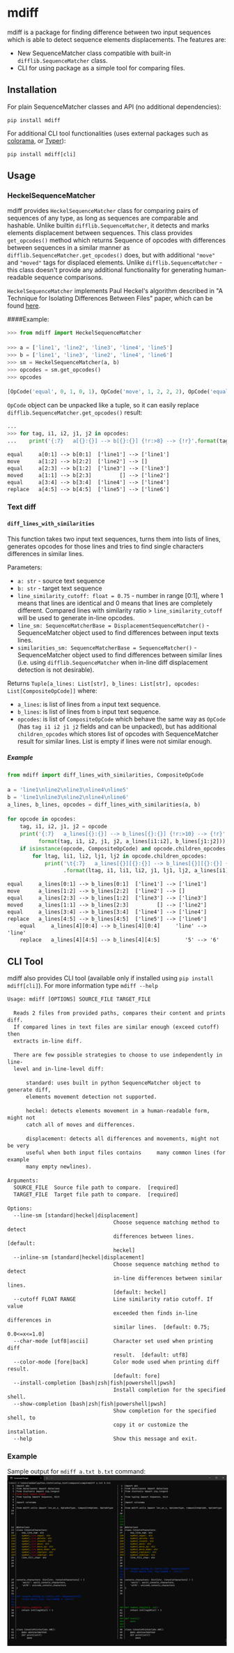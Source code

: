 # mdiff
mdiff is a package for finding difference between two input sequences which is able to detect sequence elements displacements.
The features are:
* New SequenceMatcher class compatible with built-in `difflib.SequenceMatcher` class.
* CLI for using package as a simple tool for comparing files.

## Installation
For plain SequenceMatcher classes and API (no additional dependencies):
```console
pip install mdiff
```

For additional CLI tool functionalities (uses external packages such as [colorama](https://github.com/tartley/colorama), 
or [Typer](https://github.com/tiangolo/typer)):
```console
pip install mdiff[cli]
```

## Usage

### HeckelSequenceMatcher
mdiff provides `HeckelSequenceMatcher` class for comparing pairs of sequences of any type, as long as sequences
are comparable and hashable. Unlike builtin `difflib.SequenceMatcher`, it detects and marks elements
displacement between sequences. This class provides `get_opcodes()` method which returns Sequence of opcodes
with differences between sequences in a similar manner as `difflib.SequenceMatcher.get_opcodes()` does, but
with additional `"move"` and `"moved"` tags for displaced elements. 
Unlike `difflib.SequenceMatcher` - this class doesn't provide any additional functionality for generating
human-readable sequence comparisons.

`HeckelSequenceMatcher` implements Paul Heckel's algorithm described in
"A Technique for Isolating Differences Between Files" paper, which can be found
[here](http://documents.scribd.com/docs/10ro9oowpo1h81pgh1as.pdf).



####Example:
```python
>>> from mdiff import HeckelSequenceMatcher

>>> a = ['line1', 'line2', 'line3', 'line4', 'line5']
>>> b = ['line1', 'line3', 'line2', 'line4', 'line6']
>>> sm = HeckelSequenceMatcher(a, b)
>>> opcodes = sm.get_opcodes()
>>> opcodes

[OpCode('equal', 0, 1, 0, 1), OpCode('move', 1, 2, 2, 2), OpCode('equal', 2, 3, 1, 2), OpCode('moved', 1, 1, 2, 3), OpCode('equal', 3, 4, 3, 4), OpCode('replace', 4, 5, 4, 5)]
```

`OpCode` object can be unpacked like a tuple, so it can easily replace `difflib.SequenceMatcher.get_opcodes()` result:
```python
...
>>> for tag, i1, i2, j1, j2 in opcodes:
...    print('{:7}   a[{}:{}] --> b[{}:{}] {!r:>8} --> {!r}'.format(tag, i1, i2, j1, j2, a[i1:i2], b[j1:j2]))
```
```console
equal     a[0:1] --> b[0:1]  ['line1'] --> ['line1']
move      a[1:2] --> b[2:2]  ['line2'] --> []
equal     a[2:3] --> b[1:2]  ['line3'] --> ['line3']
moved     a[1:1] --> b[2:3]         [] --> ['line2']
equal     a[3:4] --> b[3:4]  ['line4'] --> ['line4']
replace   a[4:5] --> b[4:5]  ['line5'] --> ['line6']
```

### Text diff
#### `diff_lines_with_similarities`
This function takes two input text sequences, turns them into lists of lines, generates opcodes for those lines
and tries to find single characters differences in similar lines.

Parameters:
* `a: str` - source text sequence
* `b: str` - target text sequence
* `line_similarity_cutoff: float = 0.75` - number in range [0:1], where 1 means that lines are identical and 0 means that lines are completely different. Compared lines with similarity ratio > `line_similarity_cutoff` will be used to generate in-line opcodes.
* `line_sm: SequenceMatcherBase = DisplacementSequenceMatcher()` - SequenceMatcher object used to find differences between input texts lines.
* `similarities_sm: SequenceMatcherBase = SequenceMatcher()` - SequenceMatcher object used to find differences between similar lines (i.e. using `difflib.SequenceMatcher` when in-line diff displacement detection is not desirable).

Returns `Tuple[a_lines: List[str], b_lines: List[str], opcodes: List[CompositeOpCode]]` where:
* `a_lines`: is list of lines from `a` input text sequence.
* `b_lines`: is list of lines from `b` input text sequence.
* `opcodes`: is list of `CompositeOpCode` which behave the same way as `OpCode` (has `tag i1 i2 j1 j2` fields and can be unpacked), but has additional `children_opcodes` which stores list of opcodes with SequenceMatcher result for similar lines. List is empty if lines were not similar enough.

##### Example
```python
from mdiff import diff_lines_with_similarities, CompositeOpCode

a = 'line1\nline2\nline3\nline4\nline5'
b = 'line1\nline3\nline2\nline4\nline6'
a_lines, b_lines, opcodes = diff_lines_with_similarities(a, b)

for opcode in opcodes:
    tag, i1, i2, j1, j2 = opcode
    print('{:7}   a_lines[{}:{}] --> b_lines[{}:{}] {!r:>10} --> {!r}'.
          format(tag, i1, i2, j1, j2, a_lines[i1:i2], b_lines[j1:j2]))
    if isinstance(opcode, CompositeOpCode) and opcode.children_opcodes:
        for ltag, li1, li2, lj1, lj2 in opcode.children_opcodes:
            print('\t{:7}   a_lines[{}][{}:{}] --> b_lines[{}][{}:{}] {!r:>10} --> {!r}'
                  .format(ltag, i1, li1, li2, j1, lj1, lj2, a_lines[i1][li1:li2], b_lines[j1][lj1:lj2]))
```
```console
equal     a_lines[0:1] --> b_lines[0:1]  ['line1'] --> ['line1']
move      a_lines[1:2] --> b_lines[2:2]  ['line2'] --> []
equal     a_lines[2:3] --> b_lines[1:2]  ['line3'] --> ['line3']
moved     a_lines[1:1] --> b_lines[2:3]         [] --> ['line2']
equal     a_lines[3:4] --> b_lines[3:4]  ['line4'] --> ['line4']
replace   a_lines[4:5] --> b_lines[4:5]  ['line5'] --> ['line6']
	equal     a_lines[4][0:4] --> b_lines[4][0:4]     'line' --> 'line'
	replace   a_lines[4][4:5] --> b_lines[4][4:5]        '5' --> '6'
```

## CLI Tool

mdiff also provides CLI tool (available only if installed using `pip install mdiff[cli]`). For more information
type `mdiff --help`

```console
Usage: mdiff [OPTIONS] SOURCE_FILE TARGET_FILE

  Reads 2 files from provided paths, compares their content and prints diff.
  If compared lines in text files are similar enough (exceed cutoff) then
  extracts in-line diff.

  There are few possible strategies to choose to use independently in line-
  level and in-line-level diff:

      standard: uses built in python SequenceMatcher object to generate diff,
      elements movement detection not supported.

      heckel: detects elements movement in a human-readable form, might not
      catch all of moves and differences.

      displacement: detects all differences and movements, might not be very
      useful when both input files contains     many common lines (for example
      many empty newlines).

Arguments:
  SOURCE_FILE  Source file path to compare.  [required]
  TARGET_FILE  Target file path to compare.  [required]

Options:
  --line-sm [standard|heckel|displacement]
                                  Choose sequence matching method to detect
                                  differences between lines.  [default:
                                  heckel]
  --inline-sm [standard|heckel|displacement]
                                  Choose sequence matching method to detect
                                  in-line differences between similar lines.
                                  [default: heckel]
  --cutoff FLOAT RANGE            Line similarity ratio cutoff. If value
                                  exceeded then finds in-line differences in
                                  similar lines.  [default: 0.75; 0.0<=x<=1.0]
  --char-mode [utf8|ascii]        Character set used when printing diff
                                  result.  [default: utf8]
  --color-mode [fore|back]        Color mode used when printing diff result.
                                  [default: fore]
  --install-completion [bash|zsh|fish|powershell|pwsh]
                                  Install completion for the specified shell.
  --show-completion [bash|zsh|fish|powershell|pwsh]
                                  Show completion for the specified shell, to
                                  copy it or customize the installation.
  --help                          Show this message and exit.
```
### Example
Sample output for `mdiff a.txt b.txt` command:
![mdiff example 1](resources/readme/mdiff_cli1.PNG)